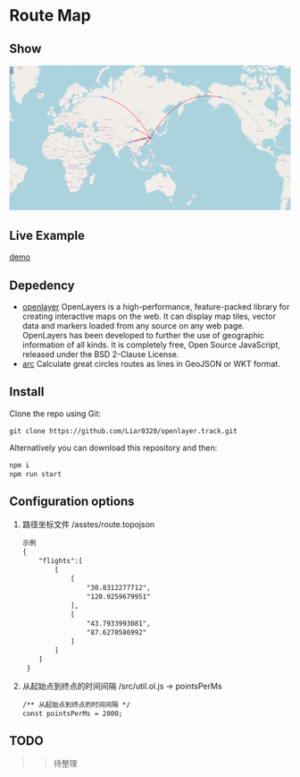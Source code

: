 # Route Map

## Show
![演示示例](images/example.gif)

## Live Example
[demo](https://liar0320.github.io/openlayer.track/dist/index.html)

## Depedency
- [openlayer](https://github.com/openlayers/openlayers)  OpenLayers is a high-performance, feature-packed library for creating interactive maps on the web. It can display map tiles, vector data and markers loaded from any source on any web page. OpenLayers has been developed to further the use of geographic information of all kinds. It is completely free, Open Source JavaScript, released under the BSD 2-Clause License.
- [arc](http://springmeyer.github.io/arc.js/) Calculate great circles routes as lines in GeoJSON or WKT format. 
## Install
Clone the repo using Git:
```
git clone https://github.com/Liar0320/openlayer.track.git
```

Alternatively you can download this repository and then:

```
npm i 
npm run start 
```

## Configuration options

1. 路径坐标文件 /asstes/route.topojson
    ```
    示例
    {
        "flights":[
            [
                [
                    "30.8312277712",
                    "120.9259679951"
                ],
                [
                    "43.7933993081",
                    "87.6270586992"
                ]
            ]
        ]
     }
    ```

2. 从起始点到终点的时间间隔 /src/util.ol.js -> pointsPerMs
    ```
    /** 从起始点到终点的时间间隔 */
    const pointsPerMs = 2000;
    ```

## TODO 
>>待整理